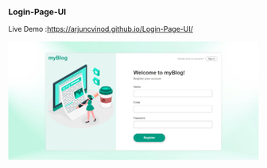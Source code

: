 ### Login-Page-UI
Live Demo :https://arjuncvinod.github.io/Login-Page-UI/ <br><br>
<img src="image.png">
